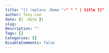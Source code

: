 ```yaml
---
title: "{{ replace .Name "-" " " | title }}"
author: Tony Lee
date: {{ .Date }}
slug:
Description: ""
Tags: []
Categories: []
DisableComments: false
---
```

